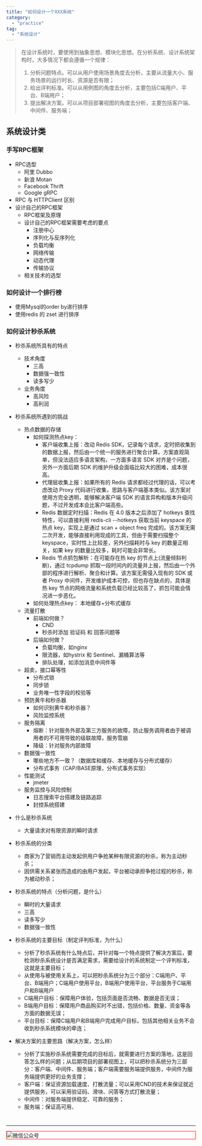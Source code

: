 ```yaml
---
title: "如何设计一个XXX系统"
category:
  - "practice"
tag:
  - "系统设计"
---
```



> 在设计系统时，要使用到抽象思想、模块化思想。在分析系统、设计系统架构时，大多情况下都会遵循一个规律：
> 1. 分析问题特点。可以从用户使用场景角度去分析，主要从流量大小、服务场景的运行时长、资源是否有限；
> 2. 给出评判标准。可以从用例图的角度去分析，主要包括C端用户、平台、B端用户；
> 3. 提出解决方案。可以从项目部署视图的角度去分析，主要包括客户端、中间件、服务端；


## 系统设计类

### 手写RPC框架

- RPC选型
  - 阿里 Dubbo
  - 新浪 Motan
  - Facebook Thrift
  - Google gRPC
- RPC 与 HTTPClient 区别
- 设计自己的RPC框架
  - RPC框架及原理
  - 设计自己的RPC框架需要考虑的要点
    - 注册中心
    - 序列化与反序列化
    - 负载均衡
    - 网络传输
    - 动态代理
    - 传输协议
  - 相关技术的选型


### 如何设计一个排行榜

- 使用Mysql的order by进行排序
- 使用redis 的 zset 进行排序

### 如何设计秒杀系统

- 秒杀系统所具有的特点
  - 技术角度
    - 三高
    - 数据强一致性
    - 读多写少
  - 业务角度
    - 高风险
    - 高利润
- 秒杀系统所遇到的挑战
  - 热点数据的存储
    - 如何探测热点key：
      - 客户端收集上报：改动 Redis SDK，记录每个请求，定时把收集到的数据上报，然后由一个统一的服务进行聚合计算。方案直观简单，但没法适应多语言架构，一方面多语言 SDK 对齐是个问题，另外一方面后期 SDK 的维护升级会面临比较大的困难，成本很高。
      - 代理层收集上报：如果所有的 Redis 请求都经过代理的话，可以考虑改动 Proxy 代码进行收集，思路与客户端基本类似。该方案对使用方完全透明，能够解决客户端 SDK 的语言异构和版本升级问题，不过开发成本会比客户端高些。
      - Redis 数据定时扫描：Redis 在 4.0 版本之后添加了 hotkeys 查找特性，可以直接利用 redis-cli --hotkeys 获取当前 keyspace 的热点 key，实现上是通过 scan + object freq 完成的。该方案无需二次开发，能够直接利用现成的工具，但由于需要扫描整个 keyspace，实时性上比较差，另外扫描耗时与 key 的数量正相关，如果 key 的数量比较多，耗时可能会非常长。
      - Redis 节点抓包解析：在可能存在热 key 的节点上(流量倾斜判断)，通过 tcpdump 抓取一段时间内的流量并上报，然后由一个外部的程序进行解析、聚合和计算。该方案无需侵入现有的 SDK 或者 Proxy 中间件，开发维护成本可控，但也存在缺点的，具体是热 key 节点的网络流量和系统负载已经比较高了，抓包可能会情况进一步恶化。
    - 如何处理热点key： 本地缓存+分布式缓存
  - 流量打散
    - 前端如何做？
      - CND
      - 秒杀时添加 验证码 和 回答问题等
    - 后端如何做？
      - 负载均衡，如nginx
      - 限流器，如hystrix 和 Sentinel、漏桶算法等
      - 排队处理，如添加消息中间件等
  - 超卖，接口幂等性
    - 分布式锁
    - 同步锁
    - 业务唯一性字段的校验等
  - 预防黄牛和秒杀器
    - 如何识别黄牛和秒杀器？
    - 风险监控系统
  - 服务隔离
    - 熔断：针对服务外部及第三方服务的故障，防止服务调用者由于被调用者的不可用导致的级联故障，服务雪崩
    - 降级：针对服务内部故障
  - 数据强一致性
    - 哪些地方不一致？（数据库和缓存、本地缓存与分布式缓存）
    - 分布式事务（CAP/BASE原理，分布式事务实现）
  - 性能测试
    - jmeter
  - 服务监控与风险控制
    - 日志搜索平台搭建及链路追踪
    - 封控系统搭建



- 什么是秒杀系统
  - 大量请求对有限资源的瞬时请求
- 秒杀系统的分类
  - 商家为了营销而主动发起供用户争抢某种有限资源的秒杀，称为主动秒杀；
  - 因供需关系紧张而造成的由用户发起，平台被动承担争抢过程的秒杀，称为被动秒杀；
- 秒杀系统的特点（分析问题，是什么）
  - 瞬时的大量请求
  - 三高
  - 读多写少
  - 数据强一致性
- 秒杀系统的主要目标（制定评判标准，为什么）
  - 分析了秒杀系统有什么特点后，并针对每一个特点提供了解决方案后，要检测秒杀系统设计是否满足需求，需要给设计的系统制定一个评判标准，这就是主要目标；
  - 从使用与被使用关系上，可以把秒杀系统分为三个部分：C端用户、平台、B端用户；C端用户使用平台，B端用户使用平台，平台服务于C端用户和B端用户
  - C端用户目标：保障用户体验，包括页面是否流畅、数据是否无误；
  - B端用户目标：保障用户商品购买时不出错，包括价格、数量、资金等各方面的数据无误；
  - 平台目标：保障C端用户和B端用户完成用户目标，包括其他相关业务不会收到秒杀系统模块的牵连；
- 解决方案的主要思路（解决方案，怎么样）
  - 分析了实施秒杀系统需要完成的目标后，就需要进行方案的落地，这是回答怎么样的问题；从后期项目的部署视图上，可以把秒杀系统分为三部分：客户端、中间件、服务端；客户端需要服务端提供服务，中间件为服务端提供更好的业务支撑；
  - 客户端：保证资源加载速度、打散流量；可以采用CND的技术来保证就近提供服务，可以采用验证码、滑块、问答等方式打散流量；
  - 中间件：对服务端提供稳定、可靠的服务；
  - 服务端：保证高可用、



















#
---

<img style="border:1px red solid; display:block; margin:0 auto;" :src="$withBase('/qrcode.jpg')" alt="微信公众号" />

